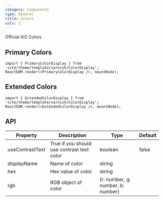 ```yaml
---
category: Components
type: General
title: Colors
cols: 2
---
```


Official AI2 Colors

## Primary Colors

```__react
import { PrimaryColorDisplay } from 'site/theme/template/varnish/ColorDisplay';
ReactDOM.render(<PrimaryColorDisplay />, mountNode);
```

## Extended Colors

```__react
import { ExtendedColorDisplay } from 'site/theme/template/varnish/ColorDisplay';
ReactDOM.render(<ExtendedColorDisplay />, mountNode);
```

## API

| Property        | Description                                | Type    | Default |
| --------------- | ------------------------------------------ | ------- | ------- |
| useContrastText | True if you should use contrast text color | boolean | false   |
| displayName     | Name of color                              | string  |         |
| hex             | Hex value of color                         | string  |         |
| rgb             | RGB object of color                        | {r: number, g: number, b: number} | |
